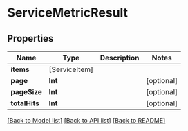 # ServiceMetricResult

## Properties
Name | Type | Description | Notes
------------ | ------------- | ------------- | -------------
**items** | [ServiceItem] |  | 
**page** | **Int** |  | [optional] 
**pageSize** | **Int** |  | [optional] 
**totalHits** | **Int** |  | [optional] 

[[Back to Model list]](../README.md#documentation-for-models) [[Back to API list]](../README.md#documentation-for-api-endpoints) [[Back to README]](../README.md)


